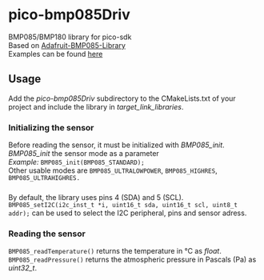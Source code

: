 # pico-bmp085Driv
BMP085/BMP180 library for pico-sdk \
Based on [Adafruit-BMP085-Library](https://github.com/adafruit/Adafruit-BMP085-Library) \
Examples can be found [here](https://github.com/tvlad1234/pico-bmp085Examples)
## Usage
Add the _pico-bmp085Driv_ subdirectory to the CMakeLists.txt of your project and include the library in _target_link_libraries_.
### Initializing the sensor
Before reading the sensor, it must be initialized with _BMP085_init_.\
_BMP085_init_ the sensor mode as a parameter\
_Example:_ `BMP085_init(BMP085_STANDARD);`\
Other usable modes are `BMP085_ULTRALOWPOWER`,  `BMP085_HIGHRES`,  `BMP085_ULTRAHIGHRES.` 
###
By default, the library uses pins 4 (SDA) and 5 (SCL). `BMP085_setI2C(i2c_inst_t *i, uint16_t sda, uint16_t scl, uint8_t addr);` can be used to select the I2C peripheral, pins and sensor adress.
### Reading the sensor
`BMP085_readTemperature()` returns the temperature in °C as _float_.\
`BMP085_readPressure()` returns the atmospheric pressure in Pascals (Pa) as _uint32_t_.

